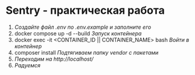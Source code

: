 # Sentry - практическая работа
1. *Создайте файл .env по .env.example и заполните его*
2. docker compose up -d --build *Запуск контейнера*
3. docker exec -it <CONTAINER_ID || CONTAINER_NAME> bash *Войти в контейнер*
4. composer install *Подтягиваем папку vendor с пакетами*
5. *Переходим на http://localhost/*
6. *Радуемся*